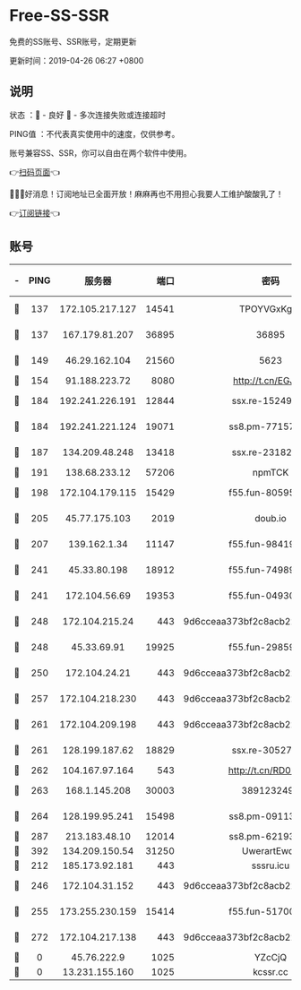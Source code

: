 # Free-SS-SSR

免费的SS账号、SSR账号，定期更新

更新时间：2019-04-26 06:27 +0800

## 说明

状态     ：🙂 - 良好 🙁 - 多次连接失败或连接超时

PING值   ：不代表真实使用中的速度，仅供参考。

账号兼容SS、SSR，你可以自由在两个软件中使用。

👉[扫码页面](https://liesauer.github.io/Free-SS-SSR/)👈

🎉🎉🎉好消息！订阅地址已全面开放！麻麻再也不用担心我要人工维护酸酸乳了！

👉[订阅链接](https://www.liesauer.net/yogurt/subscribe?ACCESS_TOKEN=DAYxR3mMaZAsaqUb)👈

## 账号

|-|PING|服务器|端口|密码|加密方式|区域|
|:----:|:----:|:-----:|-----:|:----:|:----:|:----:|
|🙂|137|172.105.217.127|14541|TPOYVGxKglpi|aes-256-cfb|JP|
|🙂|137|167.179.81.207|36895|36895|aes-256-cfb|JP|
|🙂|149|46.29.162.104|21560|5623|aes-128-ctr|RU|
|🙂|154|91.188.223.72|8080|http://t.cn/EGJIyrl|rc4-md5|RU|
|🙂|184|192.241.226.191|12844|ssx.re-15249592|aes-256-cfb|US|
|🙂|184|192.241.221.124|19071|ss8.pm-77157998|aes-256-cfb|US|
|🙂|187|134.209.48.248|13418|ssx.re-23182499|aes-256-cfb|US|
|🙂|191|138.68.233.12|57206|npmTCK|rc4-md5|US|
|🙂|198|172.104.179.115|15429|f55.fun-80595697|aes-256-cfb|SG|
|🙂|205|45.77.175.103|2019|doub.io|aes-128-ctr|SG|
|🙂|207|139.162.1.34|11147|f55.fun-98419202|aes-256-cfb|SG|
|🙂|241|45.33.80.198|18912|f55.fun-74989270|aes-256-cfb|US|
|🙂|241|172.104.56.69|19353|f55.fun-04930969|aes-256-cfb|SG|
|🙂|248|172.104.215.24|443|9d6cceaa373bf2c8acb22e60b6a58be6|aes-256-cfb|US|
|🙂|248|45.33.69.91|19925|f55.fun-29859918|aes-256-cfb|US|
|🙂|250|172.104.24.21|443|9d6cceaa373bf2c8acb22e60b6a58be6|aes-256-cfb|US|
|🙂|257|172.104.218.230|443|9d6cceaa373bf2c8acb22e60b6a58be6|aes-256-cfb|US|
|🙂|261|172.104.209.198|443|9d6cceaa373bf2c8acb22e60b6a58be6|aes-256-cfb|US|
|🙂|261|128.199.187.62|18829|ssx.re-30527984|aes-256-cfb|SG|
|🙂|262|104.167.97.164|543|http://t.cn/RD0D7sx|rc4-md5|CA|
|🙂|263|168.1.145.208|30003|3891232494|aes-256-cfb|AU|
|🙂|264|128.199.95.241|15498|ss8.pm-09113399|aes-256-cfb|SG|
|🙂|287|213.183.48.10|12014|ss8.pm-62193302|rc4-md5|RU|
|🙂|392|134.209.150.54|31250|UwerartEwqe|chacha20|IN|
|🙂|212|185.173.92.181|443|sssru.icu|rc4-md5|RU|
|🙂|246|172.104.31.152|443|9d6cceaa373bf2c8acb22e60b6a58be6|aes-256-cfb|US|
|🙂|255|173.255.230.159|15414|f55.fun-51700385|aes-256-cfb|US|
|🙂|272|172.104.217.138|443|9d6cceaa373bf2c8acb22e60b6a58be6|aes-256-cfb|US|
|🙁|0|45.76.222.9|1025|YZcCjQ|rc4-md5|JP|
|🙁|0|13.231.155.160|1025|kcssr.cc|rc4-md5|JP|
